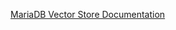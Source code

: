 [MariaDB Vector Store Documentation](https://docs.spring.io/spring-ai/reference/api/vectordbs/mariadb.html)